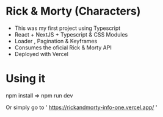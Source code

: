 # Rick & Morty (Characters)

* This was my first project using Typescript
* React + NextJS + Typescript & CSS Modules
* Loader , Pagination & Keyframes
* Consumes the oficial Rick & Morty API
* Deployed with Vercel

# Using it

npm install  =>  npm run dev

Or simply go to ' https://rickandmorty-info-one.vercel.app/ '
